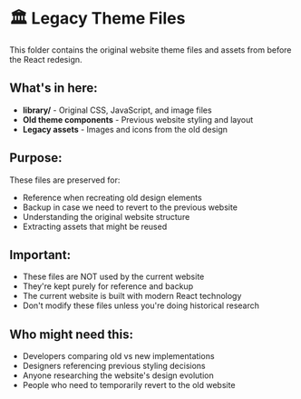 # 🏛️ Legacy Theme Files

This folder contains the original website theme files and assets from before the React redesign.

## What's in here:
- **library/** - Original CSS, JavaScript, and image files
- **Old theme components** - Previous website styling and layout
- **Legacy assets** - Images and icons from the old design

## Purpose:
These files are preserved for:
- Reference when recreating old design elements
- Backup in case we need to revert to the previous website
- Understanding the original website structure
- Extracting assets that might be reused

## Important:
- These files are NOT used by the current website
- They're kept purely for reference and backup
- The current website is built with modern React technology
- Don't modify these files unless you're doing historical research

## Who might need this:
- Developers comparing old vs new implementations
- Designers referencing previous styling decisions
- Anyone researching the website's design evolution
- People who need to temporarily revert to the old website
